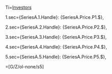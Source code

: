 Ti=<a href="https://thegalionproject.com/term-sheet#part-financing">Investors</a>

1.sec={SeriesA.1.Handle}: {SeriesA.Price.P1.$},

2.sec={SeriesA.2.Handle}: {SeriesA.Price.P2.$},

3.sec={SeriesA.3.Handle}: {SeriesA.Price.P3.$},

4.sec={SeriesA.4.Handle}: {SeriesA.Price.P4.$},

5.sec={SeriesA.5.Handle}: {SeriesA.Price.P5.$},

=[G/Z/ol-none/s5]
